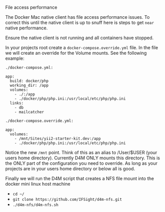 File access performance

The Docker Mac native client has file access performance issues. To correct
this until the native client is up to snuff here is steps to get `near`
native performance.

Ensure the native client is not running and all containers have stopped.

In your projects root create a `docker-compose.override.yml` file. In the
file we will create an override for the Volume mounts. See the following
example:

```YML
./docker-compose.yml:

app:
  build: docker/php
  working_dir: /app
  volumes:
    - ./:/app
    - ./docker/php/php.ini:/usr/local/etc/php/php.ini
  links:
    - db
    - mailcatcher
```

```YML
./docker-compose.override.yml:

app:
  volumes:
    - /mnt/Sites/yii2-starter-kit.dev:/app
    - ./docker/php/php.ini:/usr/local/etc/php/php.ini
```

Notice the new `/mnt` point. Think of this as an alias to /User/$USER (your
users home directory). Currently D4M ONLY mounts this directory. This is
the ONLY part of the configuration you need to override. As long as your
projects are in your users home directory or below all is good.

Finally we will run the D4M script that creates a NFS file mount into the
docker mini linux host machine
- `cd ~/`
- `git clone https://github.com/IFSight/d4m-nfs.git`
- `./d4m-nfs/d4m-nfs.sh`